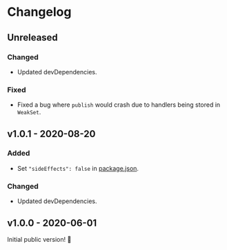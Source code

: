 # Changelog

## Unreleased

### Changed

- Updated devDependencies.

### Fixed

- Fixed a bug where `publish` would crash due to handlers being stored in `WeakSet`.

## v1.0.1 - 2020-08-20

### Added

- Set `"sideEffects": false` in [package.json](./package.json).

### Changed

- Updated devDependencies.

## v1.0.0 - 2020-06-01

Initial public version! :tada:

